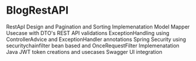 # BlogRestAPI
RestApI Design and Pagination and Sorting Implemenatation
Model Mapper Usecase with DTO's
REST API validations
ExceptionHandling using ControllerAdvice and ExceptionHandler annotations
Spring Security using securitychainfilter bean based and OnceRequestFilter Implemenatation
Java JWT token creations and usecases
Swagger UI integration
